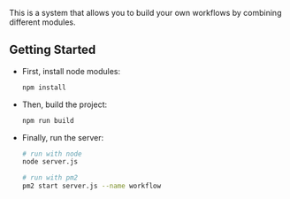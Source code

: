 This is a system that allows you to build your own workflows by combining different modules.

## Getting Started

- First, install node modules:
  ```bash
  npm install
  ```
- Then, build the project:
  ```bash
  npm run build
  ```
- Finally, run the server:
  ```bash
  # run with node
  node server.js

  # run with pm2
  pm2 start server.js --name workflow
  ```
